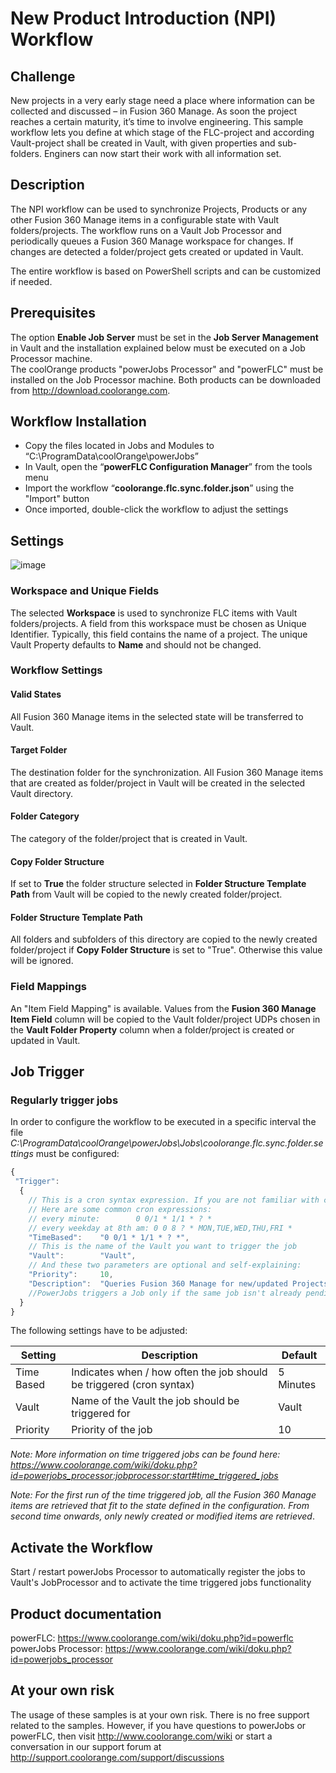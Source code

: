 # New Product Introduction (NPI) Workflow

## Challenge
New projects in a very early stage need a place where information can be collected and discussed – in Fusion 360 Manage. As soon the project reaches a certain maturity, it’s time to involve engineering. This sample workflow lets you define at which stage of the FLC-project and according Vault-project shall be created in Vault, with given properties and sub-folders. Enginers can now start their work with all information set.

## Description
The NPI workflow can be used to synchronize Projects, Products or any other Fusion 360 Manage items in a configurable state with Vault folders/projects. The workflow runs on a Vault Job Processor and periodically queues a Fusion 360 Manage workspace for changes. If changes are detected a folder/project gets created or updated in Vault.

The entire workflow is based on PowerShell scripts and can be customized if needed.

## Prerequisites
The option **Enable Job Server** must be set in the **Job Server Management** in Vault and the installation explained below must be executed on a Job Processor machine.  
The coolOrange products "powerJobs Processor" and "powerFLC" must be installed on the Job Processor machine. Both products can be downloaded from http://download.coolorange.com. 

## Workflow Installation
- Copy the files located in Jobs and Modules to “C:\ProgramData\coolOrange\powerJobs”
- In Vault, open the “**powerFLC Configuration Manager**” from the tools menu
- Import the workflow “**coolorange.flc.sync.folder.json**” using the "Import" button
- Once imported, double-click the workflow to adjust the settings

## Settings
![image](https://user-images.githubusercontent.com/5640189/101490881-43fafd80-3963-11eb-8cac-cb8c76ec4dca.png)

### Workspace and Unique Fields
The selected **Workspace** is used to synchronize FLC items with Vault folders/projects. A field from this workspace must be chosen as Unique Identifier. Typically, this field contains the name of a project. The unique Vault Property defaults to **Name** and should not be changed.

### Workflow Settings

#### Valid States
All Fusion 360 Manage items in the selected state will be transferred to Vault.

#### Target Folder
The destination folder for the synchronization. All Fusion 360 Manage items that are created as folder/project in Vault will be created in the selected Vault directory.

#### Folder Category
The category of the folder/project that is created in Vault.

#### Copy Folder Structure
If set to **True** the folder structure selected in **Folder Structure Template Path** from Vault will be copied to the newly created folder/project.

#### Folder Structure Template Path
All folders and subfolders of this directory are copied to the newly created folder/project if **Copy Folder Structure** is set to "True". Otherwise this value will be ignored.


### Field Mappings  
An "Item Field Mapping" is available. Values from the **Fusion 360 Manage Item Field** column will be copied to the Vault folder/project UDPs chosen in the **Vault Folder Property** column when a folder/project is created or updated in Vault.  

## Job Trigger
### Regularly trigger jobs
In order to configure the workflow to be executed in a specific interval the file *C:\ProgramData\coolOrange\powerJobs\Jobs\coolorange.flc.sync.folder.settings* must be configured:

```javascript
{
 "Trigger":
  {
    // This is a cron syntax expression. If you are not familiar with cron, please see: http://www.cronmaker.com/
    // Here are some common cron expressions:
    // every minute:        0 0/1 * 1/1 * ? *
    // every weekday at 8th am: 0 0 8 ? * MON,TUE,WED,THU,FRI *
    "TimeBased":	"0 0/1 * 1/1 * ? *",
    // This is the name of the Vault you want to trigger the job
    "Vault":		"Vault",
    // And these two parameters are optional and self-explaining:
    "Priority":		10,
    "Description":	"Queries Fusion 360 Manage for new/updated Projects"
    //PowerJobs triggers a Job only if the same job isn't already pending in the job queue.
  }
}
```
The following settings have to be adjusted:

| Setting | Description | Default |
| --- | --- | --- |
| Time Based | Indicates when / how often the job should be triggered (cron syntax) | 5 Minutes |
| Vault | Name of the Vault the job should be triggered for  | Vault |
| Priority | Priority of the job | 10 |

*Note: More information on time triggered jobs can be found here: https://www.coolorange.com/wiki/doku.php?id=powerjobs_processor:jobprocessor:start#time_triggered_jobs*

*Note: For the first run of the time triggered job, all the Fusion 360 Manage items are retrieved that fit to the state defined in the configuration. From second time onwards, only newly created or modified items are retrieved*.


## Activate the Workflow
Start / restart powerJobs Processor to automatically register the jobs to Vault's JobProcessor and to activate the time triggered jobs functionality

## Product documentation
powerFLC: https://www.coolorange.com/wiki/doku.php?id=powerflc  
powerJobs Processor: https://www.coolorange.com/wiki/doku.php?id=powerjobs_processor  

## At your own risk
The usage of these samples is at your own risk. There is no free support related to the samples. However, if you have questions to powerJobs or powerFLC, then visit http://www.coolorange.com/wiki or start a conversation in our support forum at http://support.coolorange.com/support/discussions